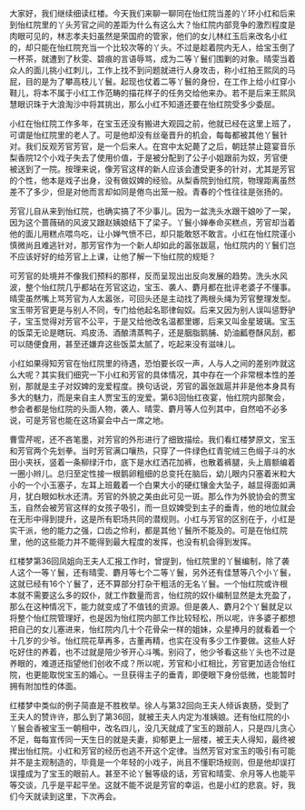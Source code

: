 
大家好，我们继续细读红楼。今天我们来聊一聊同在怡红院当差的丫环小红和后来到怡红院里的丫头芳官之间的差距为什么有这么大？怡红院内部竞争的激烈程度是肉眼可见的，林志孝夫妇虽然是荣国府的管家，他们的女儿林红玉后来改名小红的，却只能在怡红院充当一个比较次等的丫头。不过是趁着院内无人，给宝玉倒了一杯茶，就遭到了秋雯、碧痕的言语辱骂，成为二等丫鬟们围剿的对象。晴雯当着众人的面儿挑小红刺儿，工作上找不到问题就进行人身攻击，称小红拍王熙凤的马屁，目的是为了攀高枝儿丫鬟。起现也仗着二等丫鬟的身份，在工作上给小红穿小鞋儿，将本不属于小红工作范畴的描花样子的任务交给他来办。若不是后来王熙凤慧眼识珠于大浪淘沙中将其挑出，那么小红不知道还要在怡红院受多少委屈。

小红在怡红院工作多年，在宝玉还没有搬进大观园之前，他就已经在这里上班了，可谓是怡红院里的老人了。可是他却没有丝毫晋升的机会，每每都被其他丫鬟针对。我们反观芳官芳官，是一个后来人。在宫中太妃薨了之后，朝廷禁止筵宴音乐梨香院12个小戏子失去了使用价值，于是被分配到了公子小姐跟前为奴，芳官便被送到了一院。按理来说，像芳官这样的新人应该会遭受更多的针对，尤其是芳官的个性，他本是戏子出身，没有做奴婢的经验。从梨香院到怡红院，物理距离虽然差不了多少，但是对他而言却如同是倦鸟出笼一般。青春的个性往往是张扬的。

芳官儿自从来到怡红院，也确实搞了不少事儿。因为一盆洗头水跟干娘吵了一架，因为这个蔷薇硝的风波又跟赵姨娘结下了梁子。丫鬟小婵奉命买糕点，芳官却当着他的面儿用糕点喂鸟吃，让小婵气愤不已，却只能敢怒不敢言。小红在怡红院谨小慎微尚且难逃针对，那芳官作为一个新人却如此的嚣张跋扈，怡红院内的丫鬟们岂不应该好好的给芳官上上课，让他了解一下怡红院的规矩？

可芳官的处境并不像我们预料的那样，反而呈现出出反向发展的趋势。洗头水风波，整个怡红院几乎都站在芳官这边，宝玉、袭人、麝月都在批评老婆子不懂事。晴雯虽然嘴上骂芳官为人太嚣张，可回头还是主动找了两根头绳为芳官整理发型。宝玉带芳官更是与别人不同，专门给他起名耶律匈奴。后来又因为别人误叫惩野驴子，宝玉觉得对芳官不公平，于是又给他改名温都里娜，后来又叫金星玻璃。宝玉的饭菜无论是瞎玩、鸡皮汤、酒酿清蒸鸭子，还是胭脂鹅脯、奶油瓤卷酥风刮，都可以随便食用，甚至还嫌弃这些饭菜太腻了，吃起来没有滋味儿。

小红如果得知芳官在怡红院里的待遇，恐怕要长叹一声，人与人之间的差别咋就这么大呢？其实我们细究一下小红和芳官的具体情况，其中存在一个非常根本性的差别，那就是主子对奴婢的宠爱程度。换句话说，芳官的嚣张跋扈并非是他本身具有多大的魅力，而是来自主人贾宝玉的宠爱。第63回怡红夜宴，怡红院内部聚会，参会者都是怡红院的头面人物，袭人、晴雯、麝月等人位列其中，自然咱不必多说，可是芳官也能在这场宴会中占一席之地。

曹雪芹呢，还不吝笔墨，对芳官的外形进行了细致描绘。我们看红楼梦原文，宝玉和芳官两个先划拳。当时芳官满口嚷热，只穿了一件绿色红青驼绒三色缎子斗的水田小夹袄，竖着一条柳绿汗巾，底下是水红洒花加裤，也散着裤腿，头上眉额编着一圈小辫儿。总归至定性接一根鹅卵粗细的总变托在脑后，幼儿眼内只塞着米粒大小的一个小玉塞子，左耳上班戴着一个白果大小的硬红镶金大坠子，越显得面如满月，犹白眼如秋水还清。芳官的外貌之美由此可见一斑。那么作为外貌协会的贾宝玉，自然会被芳官这样的女孩子吸引，而一旦奴婢受到主子的垂青，他的地位就会在无形中得到提升，这是所有职场共同的潜规则。小红与芳官的区别在于，小红是实干派，他的能力之强，口齿之伶利，都是其他丫鬟所不能及的。可是在怡红院里，他的这些能力并不能得到最大程度的发挥，也没有机会得到发挥。

红楼梦第36回凤姐向王夫人汇报工作时，曾提到，怡红院里的丫鬟编制，除了袭人这个一等丫鬟，还有晴雯、麝月等七个二等丫鬟，另外还有佳慧等八个小丫鬟，这就已经有16个丫鬟了，还不算部分打杂干粗活的无名丫鬟。一个怡红院或许根本就不需要这么多的奴仆，就工作数量而言，怡红院的奴仆编制显然是太充盈了，那么在这种情况下，能力就变成了不值钱的资源。但是袭人、麝月2个丫鬟就足以将整个怡红院管理好，也是因为怡红院内部工作比较轻松，所以呢，许多婆子都想把自己的女儿塞进来，怡红院内几十个花骨朵一样的姐妹，众星捧月的就看着一个十几岁的少爷。怡红院花草再多，古董再精，也实在没有多少工作要做。这些人好吃好住的养着，也不过就是陪少爷开心斗嘴。别闷了，他少爷看这些丫头也不过是养眼的，难道还指望他们创收不成？所以呢，芳官和小红相比，芳官更加适合怡红院，也更能取悦宝玉的婚心。一旦获得主子的垂青，即便眼下身份低微，也能暂时拥有附加性的体面。

红楼梦中类似的例子简直是不胜枚举。徐人与第32回向王夫人倾诉衷肠，受到了王夫人的赞许许，那么到了第36回，就被王夫人内定为准姨娘。还有怡红院的小丫鬟会香被宝玉一朝相中，改名四儿，没几天就成了宝玉的跟前人，只是四儿贪心不足，每每宣传同一天生日的就是夫妻，抑郁更上一层楼，被王夫人得知，最终被撵出怡红院。小红和芳官的经历也逃不开这个定律。当然芳官对宝玉的吸引有可能并不是主观制造的，毕竟是一个年轻的小戏子，尚且不懂职场规则，但是他却误打误撞成为了宝玉的眼前人。甚至不论丫鬟等级的话，芳官和晴雯、佘月等人也能平等交谈，几乎是平起平坐。这就不能不说是芳官的幸运，也是小红的悲哀。好，我们今天就读到这里，下次再会。


